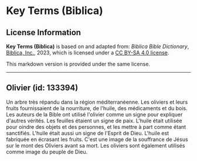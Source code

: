 # Key Terms (Biblica)

## License Information

**Key Terms (Biblica)** is based on and adapted from: _Biblica Bible Dictionary_, [Biblica, Inc.](https://www.biblica.com/), 2023, which is licensed under a [CC BY-SA 4.0 license](https://creativecommons.org/licenses/by-sa/4.0/legalcode.en).

This markdown version is provided under the same license.



--------------------------------

## Olivier (id: 133394)

Un arbre très répandu dans la région méditerranéenne. Les oliviers et leurs fruits fournissaient de la nourriture, de l'huile, des médicaments et du bois. Les auteurs de la Bible ont utilisé l'olivier comme un signe pour expliquer d'autres vérités. Les feuilles étaient un signe de paix. L'huile était utilisée pour oindre des objets et des personnes, et les mettre à part comme étant sanctifiés. L'huile était aussi un signe de l'Esprit de Dieu. L'huile est fabriquée en écrasant les fruits. C'est une image de la souffrance de Jésus sur le mont des Oliviers avant sa mort. Les oliviers sont également utilisés comme image du peuple de Dieu.


